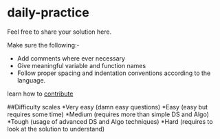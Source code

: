 # daily-practice

Feel free to share your solution here.

Make sure the following:-
- Add comments where ever necessary
- Give meaningful variable and function names 
- Follow proper spacing and indentation conventions according to the language.

learn how to [contribute](https://www.youtube.com/watch?v=HbSjyU2vf6Y)

##Difficulty scales
*Very easy (damn easy questions)
*Easy (easy but requires some time)
*Medium (requires more than simple DS and Algo)
*Tough (usage of advanced DS and Algo techniques)
*Hard (requires to look at the solution to understand)